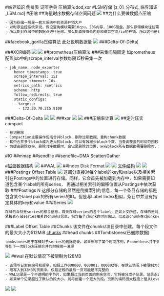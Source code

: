 #临界知识
倒排表
词项字典
压缩算法dod,xor
#LSM存储
[z_01_分布式_临界知识_LSM.md]
#压缩
##海量时序数据存储空间问题
![](.z_00_prometheus_03_物理存储_images/2fb79397.png)
##为什么要做数据点压缩
```asp
- 因为存储一般是一套大系统中的资源开销大户
- 以时序监控系统来说，假设查询模块需要10cpu，20G内存，100G磁盘，那么存储模块往往需要100cpu，2000G内存，3T磁盘。
- 所以能对存储中的数据点进行压缩，那么能直接降低内存和磁盘空间/io的开销，所以这也是tsdb开发人员不断努力的地方
```
##facebook_gorilla压缩算法
此处说明数据量
![](.z_00_prometheus_03_物理存储_images/1ed4683a.png)
[](https://www.zhangaoo.com/article/gorilla-tsdb-compression)
###Delta-Of-Delta)

###XOR编码
[](http://www.wangyapu.com/2020/03/27/xor/)
![](.z_00_prometheus_03_物理存储_images/ea6591c8.png)
![](.z_00_prometheus_03_物理存储_images/b6529c6d.png)
##prometheus压缩算法
###采集间隔固定
如prometheus配置job中的scrape_interval参数每隔15秒采集一次
```asp
- job_name: node_exporter
    honor_timestamps: true
    scrape_interval: 15s
    scrape_timeout: 10s
    metrics_path: /metrics
    scheme: http
    follow_redirects: true
    static_configs:
    - targets:
      - 172.20.70.215:9100
```
###Delta-Of-Delta
![](.z_00_prometheus_03_物理存储_images/74bd5a09.png)
![](.z_00_prometheus_03_物理存储_images/6c5531fc.png)
###xor
![](.z_00_prometheus_03_物理存储_images/40d47796.png)
![](.z_00_prometheus_03_物理存储_images/7868574a.png)
###压缩率计算
![](.z_00_prometheus_03_物理存储_images/25f327d2.png)
##定时压实 compact
```asp
- 标记删除
- Compaction主要操作包括合并block、删除过期数据、重构chunk数据
- 其中合并多个block成为更大的block，可以有效减少block个数，当查询覆盖的时间范围较长时，避免需要合并很多block的查询结果。
- 为提高删除效率，删除时序数据时，会记录删除的位置，只有block所有数据都需要删除时，才将block整个目录删除，因此block合并的大小也需要进行限制，
```
#IO
##mmap
##sendfile
##sendfile+DMA Scatter/Gather

#磁盘数据结构
![](.z_00_prometheus_03_物理存储_images/6d3937df.png)
##WAL
![](.z_00_prometheus_03_物理存储_images/ec5363ee.png)
##Index Disk Format
![](.z_00_prometheus_03_物理存储_images/9523aceb.png)
![](.z_00_prometheus_03_物理存储_images/d90c3642.png)
[文件结构](https://github.com/prometheus/prometheus/blob/release-2.26/tsdb/docs/format/index.md)
![](.z_00_prometheus_03_物理存储_images/408703db.png)
![](.z_00_prometheus_03_物理存储_images/7aceded8.png)
[](https://www.cnblogs.com/YaoDD/p/11391335.html)
[](https://liujiacai.net/blog/2021/04/11/prometheus-storage-engine/)
###Postings Offset Table
![](.z_00_prometheus_03_物理存储_images/e2abb722.png)
这部分直接对每个label的key和value以及相关索引在Postings中的位置进行存储。同样，它会首先被加载到内存中，如果需要知道包含某个label的所有series，
再通过相关索引的偏移位置从Postings中依次获取
###Postings N
这部分存储的显然是倒排索引的信息，每一个条目存储的都是包含某个label pair的所有series的ID。但是与Label Index相似，条目中并没有指定具体的key和value
###Series
![](.z_00_prometheus_03_物理存储_images/d239c4fe.png)
```asp
存储的自然是series的相关信息，首先存储series的各个label，正如上文所述，存储的是对应key和value在Symbol Table中的编号。
紧接着存储series相关的chunks信息，包含每个chunk的时间窗口，以及该chunk在chunks子目录下具体的位置信息。
```
###Label Offset Table
##Chunks
该文件在chunks/块目录中创建。每个段文件的最大大小为512MiB
[chunks](https://github.com/prometheus/prometheus/blob/release-2.26/tsdb/docs/format/chunks.md)
##head chunks
[](https://github.com/prometheus/prometheus/blob/release-2.26/tsdb/docs/format/head_chunks.md)
##Tombstones(已删除数据)
```asp
tombstones用于存储对于series的删除记录。如果删除了某个时间序列，Prometheus并不会立即对它进行清理，而是会在tombstones做一次记录，
等到下一次Block压缩合并的时候统一清理
```
![](.z_00_prometheus_03_物理存储_images/ca6d9d80.png)
[](https://github.com/prometheus/prometheus/blob/release-2.26/tsdb/docs/format/tombstones.md)
##wal
在默认情况下被限制为128MB
```asp
- 该预写日志在编号和顺序，如段工作000000，000001，000002等，在默认情况下被限制为128MB
- 段写入到32KB的页面中。仅最近段的最后一页可能是不完整的
- WAL记录是一个不透明的字节片，如果超过当前页面的剩余空间，它将被分成子记录。记录永远不会跨段边界拆分
- 如果单个记录超过了默认的段大小，则将创建一个更大的段。页面的编码很大程度上是从LevelDB / RocksDB的预写日志中借用的。
```
![](.z_00_prometheus_03_物理存储_images/f5f5ac4c.png)
![](.z_00_prometheus_03_物理存储_images/f52746f0.png)
